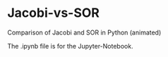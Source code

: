 # Jacobi-vs-SOR
Comparison of Jacobi and SOR in  Python (animated)

The .ipynb file is for the Jupyter-Notebook.
